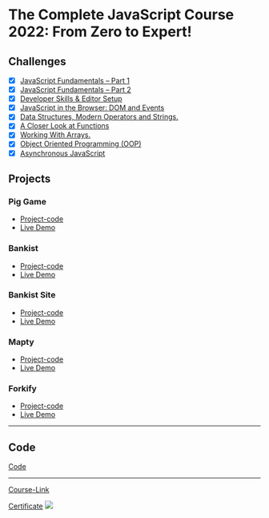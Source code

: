 # The Complete JavaScript Course 2022: From Zero to Expert!

## Challenges

- [x] [JavaScript Fundamentals – Part 1 ](./Challenges/JavaScript%20Fundamentals%20%E2%80%93%20Part%201/)
- [x] [JavaScript Fundamentals – Part 2](./Challenges/JavaScript%20Fundamentals%20%E2%80%93%20Part%202/)
- [x] [Developer Skills & Editor Setup ](./Challenges/Developer%20Skills%20%26%20Editor%20Setup/)
- [x] [JavaScript in the Browser: DOM and Events](./Challenges/JavaScript%20in%20the%20Browser%20DOM%20and%20Events/)
- [x] [Data Structures, Modern Operators and Strings.](./Challenges/Data%20Structures%2C%20Modern%20Operators%20and%20Strings/)
- [x] [A Closer Look at Functions](./Challenges/A%20Closer%20Look%20at%20Functions/)
- [x] [Working With Arrays.](./Challenges/Working%20With%20Arrays/)
- [x] [Object Oriented Programming (OOP)](<./Challenges/Object%20Oriented%20Programming%20(OOP)/>)
- [x] [Asynchronous JavaScript](./Challenges/Asynchronous%20JavaScript/)

## Projects

### Pig Game

- [Project-code](./Projects/Pig-Game)
- [Live Demo](https://pig-game-javascript-project.netlify.app/)

### Bankist

- [Project-code](./Projects/Bankist)
- [Live Demo](https://eclectic-daifuku-966ce9.netlify.app/)

### Bankist Site

- [Project-code](./Projects/Bankist-Site)
- [Live Demo](https://bankist-website-javascript-project.netlify.app/)

### Mapty

- [Project-code](./Projects/Mapty)
- [Live Demo](https://mapty-javascript-project-ahmed.netlify.app/)

### Forkify

- [Project-code](./Projects/Forkify)
- [Live Demo]()

---

## Code

[Code](Code)

---

[Course-Link](https://www.udemy.com/course/the-complete-javascript-course/)<br>

[Certificate](https://www.udemy.com/certificate/UC-05adb699-d53f-417a-857c-8c997fa0e3fa/)
<img src='https://udemy-certificate.s3.amazonaws.com/image/UC-05adb699-d53f-417a-857c-8c997fa0e3fa.jpg?v=1656146497000' />
